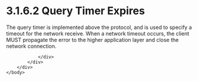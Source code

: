 <html dir="LTR" xmlns:mshelp="http://msdn.microsoft.com/mshelp" xmlns:ddue="http://ddue.schemas.microsoft.com/authoring/2003/5" xmlns:xlink="http://www.w3.org/1999/xlink" xmlns:tool="http://www.microsoft.com/tooltip">
    <head>
        <meta http-equiv="Content-Type" content="text/html; CHARSET=utf-8"></meta>
        <meta name="save" content="history"></meta>
        <title>3.1.6.2 Query Timer Expires</title>
        <xml>
            <mshelp:toctitle title="3.1.6.2 Query Timer Expires"></mshelp:toctitle>
            <mshelp:rltitle title="[MS-SSAS8]: Query Timer Expires"></mshelp:rltitle>
            <mshelp:keyword index="A" term="2c5515fe-5e1a-47b5-8ceb-1de350f4cffb"></mshelp:keyword>
            <mshelp:attr name="DCSext.ContentType" value="open specification"></mshelp:attr>
            <mshelp:attr name="AssetID" value="2c5515fe-5e1a-47b5-8ceb-1de350f4cffb"></mshelp:attr>
            <mshelp:attr name="TopicType" value="kbRef"></mshelp:attr>
            <mshelp:attr name="DCSext.Title" value="[MS-SSAS8]: Query Timer Expires" />
        </xml>
    </head>
    <body>
        <div id="header">
            <h1 class="heading">3.1.6.2 Query Timer Expires</h1>
        </div>
        <div id="mainSection">
            <div id="mainBody">
                <div id="allHistory" class="saveHistory"></div>
                <div id="sectionSection0" class="section" name="collapseableSection">
                    

<p>The query timer is implemented above the protocol, and is
used to specify a timeout for the network receive. When a network timeout
occurs, the client MUST propagate the error to the higher application layer and
close the network connection.</p>


                </div>
            </div>
        </div>
    </body>
</html>